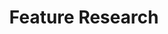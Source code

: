 ---
title: Feature Research
type: landing

sections:
  - block: collection
    id: featured
    content:
      title: Featured Publications
      count: 5
      filters:
        folders:
          - publication
        featured_only: true
    design:
      columns: '2'
      view: masonry
---
